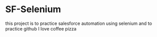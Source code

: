 SF-Selenium
===========

this project is to practice salesforce automation using selenium and to practice github
I love coffee pizza
